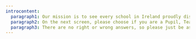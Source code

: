 ```yaml
---
introcontent:
  paragraph1: Our mission is to see every school in Ireland proudly displaying the CyberSafe Tool for Schools mark. You are here because you care about your school being smart and safe online. What a great start to your journey!
  paragraph2: On the next screen, please choose if you are a Pupil, Teacher or part of the Leadership Team. You will then see a dashboard with 6 categories. Click any of the buttons to answer the questions. You have 15 minutes to complete the survey, but you can finish sooner. Please read each sentence carefully before answering!
  paragraph3: There are no right or wrong answers, so please just be as honest as you can. Choose the answer which matches your opinion best. Everything you say will help your school improve its cybersafety.
---
```

